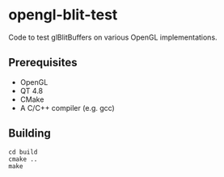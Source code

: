 opengl-blit-test
================

Code to test glBlitBuffers on various OpenGL implementations.

## Prerequisites

* OpenGL
* QT 4.8
* CMake
* A C/C++ compiler (e.g. gcc)

## Building

```
cd build
cmake ..
make
```
